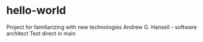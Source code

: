 # hello-world
Project for familiarizing with new technologies
Andrew G. Hansell - software architect
Test direct in main
